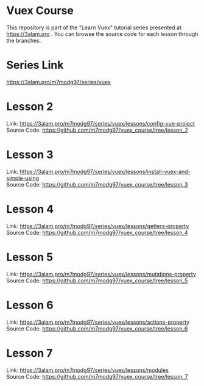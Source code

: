 # Vuex Course

This repository is part of the "Learn Vuex" tutorial series presented at https://3alam.pro .
You can browse the source code for each lesson through the branches.

# Series Link
https://3alam.pro/m7modg97/series/vuex

# Lesson 2
  Link: https://3alam.pro/m7modg97/series/vuex/lessons/config-vue-project <br/>
  Source Code: https://github.com/m7modg97/vuex_course/tree/lesson_2

# Lesson 3
  Link: https://3alam.pro/m7modg97/series/vuex/lessons/install-vuex-and-simple-using <br/>
  Source Code: https://github.com/m7modg97/vuex_course/tree/lesson_3

# Lesson 4 
  Link: https://3alam.pro/m7modg97/series/vuex/lessons/getters-property <br/>
  Source Code: https://github.com/m7modg97/vuex_course/tree/lesson_4

# Lesson 5
  Link: https://3alam.pro/m7modg97/series/vuex/lessons/mutations-property <br/>
  Source Code: https://github.com/m7modg97/vuex_course/tree/lesson_5

# Lesson 6
  Link: https://3alam.pro/m7modg97/series/vuex/lessons/actions-property <br/>
  Source Code: https://github.com/m7modg97/vuex_course/tree/lesson_6

# Lesson 7
  Link: https://3alam.pro/m7modg97/series/vuex/lessons/modules <br/>
  Source Code: https://github.com/m7modg97/vuex_course/tree/lesson_7
